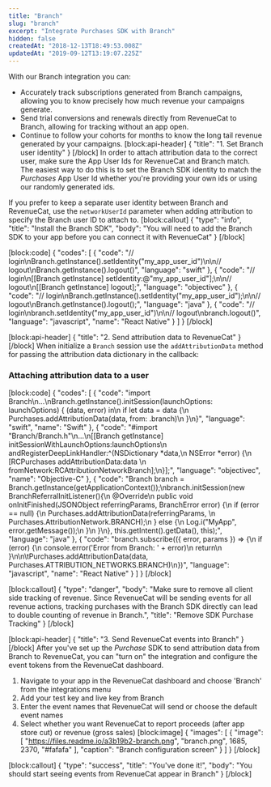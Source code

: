 ```yaml
---
title: "Branch"
slug: "branch"
excerpt: "Integrate Purchases SDK with Branch"
hidden: false
createdAt: "2018-12-13T18:49:53.008Z"
updatedAt: "2019-09-12T13:19:07.225Z"
---
```

With our Branch integration you can:
* Accurately track subscriptions generated from Branch campaigns, allowing you to know precisely how much revenue your campaigns generate.
* Send trial conversions and renewals directly from RevenueCat to Branch, allowing for tracking without an app open.
* Continue to follow your cohorts for months to know the long tail revenue generated by your campaigns.
[block:api-header]
{
  "title": "1. Set Branch user identity"
}
[/block]
In order to attach attribution data to the correct user, make sure the App User Ids for RevenueCat and Branch match. The easiest way to do this is to set the Branch SDK identity to match the *Purchases* App User Id whether you're providing your own ids or using our randomly generated ids. 

If you prefer to keep a separate user identity between Branch and RevenueCat, use the `networkUserId` parameter when adding attribution to specify the Branch user ID to attach to.
[block:callout]
{
  "type": "info",
  "title": "Install the Branch SDK",
  "body": "You will need to add the Branch SDK to your app before you can connect it with RevenueCat"
}
[/block]

[block:code]
{
  "codes": [
    {
      "code": "// login\nBranch.getInstance().setIdentity(\"my_app_user_id\")\n\n// logout\nBranch.getInstance().logout()",
      "language": "swift"
    },
    {
      "code": "// login\n[[Branch getInstance] setIdentity:@\"my_app_user_id\"];\n\n// logout\n[[Branch getInstance] logout];",
      "language": "objectivec"
    },
    {
      "code": "// login\nBranch.getInstance().setIdentity(\"my_app_user_id\");\n\n// logout\nBranch.getInstance().logout();",
      "language": "java"
    },
    {
      "code": "// login\nbranch.setIdentity(\"my_app_user_id\")\n\n// logout\nbranch.logout()",
      "language": "javascript",
      "name": "React Native"
    }
  ]
}
[/block]

[block:api-header]
{
  "title": "2. Send attribution data to RevenueCat"
}
[/block]
When initialize a `Branch` session use the `addAttributionData` method for passing the attribution data dictionary in the callback:

### Attaching attribution data to a user
[block:code]
{
  "codes": [
    {
      "code": "import Branch\n...\nBranch.getInstance().initSession(launchOptions: launchOptions) { (data, error) in\n    if let data = data {\n        Purchases.addAttributionData(data, from: .branch)\n    }\n}",
      "language": "swift",
      "name": "Swift"
    },
    {
      "code": "#import \"Branch/Branch.h\"\n...\n[[Branch getInstance] initSessionWithLaunchOptions:launchOptions\n                        andRegisterDeepLinkHandler:^(NSDictionary *data,\n                                                     NSError *error) {\n  [RCPurchases addAttributionData:data \n                         fromNetwork:RCAttributionNetworkBranch];\n}];",
      "language": "objectivec",
      "name": "Objective-C"
    },
    {
      "code": "Branch branch = Branch.getInstance(getApplicationContext());\nbranch.initSession(new BranchReferralInitListener(){\n    @Override\n    public void onInitFinished(JSONObject referringParams, BranchError error) {\n        if (error == null) {\n          Purchases.addAttributionData(referringParams, \n                                       Purchases.AttributionNetwork.BRANCH);\n        } else {\n            Log.i(\"MyApp\", error.getMessage());\n        }\n    }\n}, this.getIntent().getData(), this);",
      "language": "java"
    },
    {
      "code": "branch.subscribe(({ error, params }) => {\n  if (error) {\n    console.error('Error from Branch: ' + error)\n    return\n  }\n\n\tPurchases.addAttributionData(data, Purchases.ATTRIBUTION_NETWORKS.BRANCH)\n})",
      "language": "javascript",
      "name": "React Native"
    }
  ]
}
[/block]

[block:callout]
{
  "type": "danger",
  "body": "Make sure to remove all client side tracking of revenue. Since RevenueCat will be sending events for all revenue actions, tracking purchases with the Branch SDK directly can lead to double counting of revenue in Branch.",
  "title": "Remove SDK Purchase Tracking"
}
[/block]

[block:api-header]
{
  "title": "3.  Send RevenueCat events into Branch"
}
[/block]
After you've set up the *Purchase* SDK to send attribution data from Branch to RevenueCat, you can "turn on" the integration and configure the event tokens from the RevenueCat dashboard.

1. Navigate to your app in the RevenueCat dashboard and choose 'Branch' from the integrations menu
2. Add your test key and live key from Branch
3. Enter the event names that RevenueCat will send or choose the default event names
4. Select whether you want RevenueCat to report proceeds (after app store cut) or revenue (gross sales)
[block:image]
{
  "images": [
    {
      "image": [
        "https://files.readme.io/a3b19b2-branch.png",
        "branch.png",
        1685,
        2370,
        "#fafafa"
      ],
      "caption": "Branch configuration screen"
    }
  ]
}
[/block]

[block:callout]
{
  "type": "success",
  "title": "You've done it!",
  "body": "You should start seeing events from RevenueCat appear in Branch"
}
[/block]